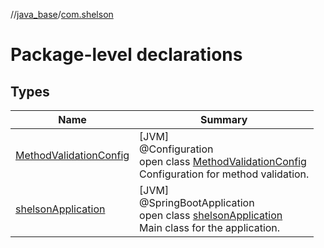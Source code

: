 //[java_base](../../index.md)/[com.shelson](index.md)

# Package-level declarations

## Types

| Name | Summary |
|---|---|
| [MethodValidationConfig](-method-validation-config/index.md) | [JVM]<br>@Configuration<br>open class [MethodValidationConfig](-method-validation-config/index.md)<br>Configuration for method validation. |
| [shelsonApplication](-shelson-application/index.md) | [JVM]<br>@SpringBootApplication<br>open class [shelsonApplication](-shelson-application/index.md)<br>Main class for the application. |
